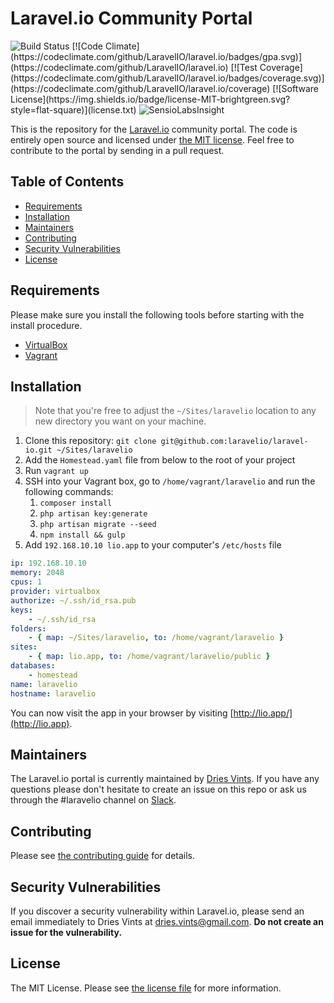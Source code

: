 # Laravel.io Community Portal

<img src="https://travis-ci.org/laravelio/laravel.io.svg?branch=master" alt="Build Status">
[![Code Climate](https://codeclimate.com/github/LaravelIO/laravel.io/badges/gpa.svg)](https://codeclimate.com/github/LaravelIO/laravel.io)
[![Test Coverage](https://codeclimate.com/github/LaravelIO/laravel.io/badges/coverage.svg)](https://codeclimate.com/github/LaravelIO/laravel.io/coverage)
[![Software License](https://img.shields.io/badge/license-MIT-brightgreen.svg?style=flat-square)](license.txt)
<img src="https://insight.sensiolabs.com/projects/50a7431f-66b0-4221-8837-7ccf1924031e/mini.png" alt="SensioLabsInsight">

This is the repository for the [Laravel.io](http://laravel.io) community portal. The code is entirely open source and licensed under [the MIT license](license.txt). Feel free to contribute to the portal by sending in a pull request.

## Table of Contents

- [Requirements](#requirements)
- [Installation](#installation)
- [Maintainers](#maintainers)
- [Contributing](#contributing)
- [Security Vulnerabilities](#security-vulnerabilities)
- [License](#license)

## Requirements

Please make sure you install the following tools before starting with the install procedure.

- [VirtualBox](https://www.virtualbox.org/)
- [Vagrant](https://www.vagrantup.com/)

## Installation

> Note that you're free to adjust the `~/Sites/laravelio` location to any new directory you want on your machine.

1. Clone this repository: `git clone git@github.com:laravelio/laravel-io.git ~/Sites/laravelio`
2. Add the `Homestead.yaml` file from below to the root of your project
3. Run `vagrant up`
4. SSH into your Vagrant box, go to `/home/vagrant/laravelio` and run the following commands:
    1. `composer install`
    2. `php artisan key:generate`
    3. `php artisan migrate --seed`
    3. `npm install && gulp`
5. Add `192.168.10.10 lio.app` to your computer's `/etc/hosts` file

```yaml
ip: 192.168.10.10
memory: 2048
cpus: 1
provider: virtualbox
authorize: ~/.ssh/id_rsa.pub
keys:
    - ~/.ssh/id_rsa
folders:
    - { map: ~/Sites/laravelio, to: /home/vagrant/laravelio }
sites:
    - { map: lio.app, to: /home/vagrant/laravelio/public }
databases:
    - homestead
name: laravelio
hostname: laravelio
```

You can now visit the app in your browser by visiting [http://lio.app/](http://lio.app).

## Maintainers

The Laravel.io portal is currently maintained by [Dries Vints](https://github.com/driesvints). If you have any questions please don't hesitate to create an issue on this repo or ask us through the #laravelio channel on [Slack](https://larachat.slack.com).

## Contributing

Please see [the contributing guide](contributing.md) for details.

## Security Vulnerabilities

If you discover a security vulnerability within Laravel.io, please send an email immediately to Dries Vints at [dries.vints@gmail.com](mailto:dries.vints@gmail.com). **Do not create an issue for the vulnerability.**

## License

The MIT License. Please see [the license file](license.txt) for more information.
